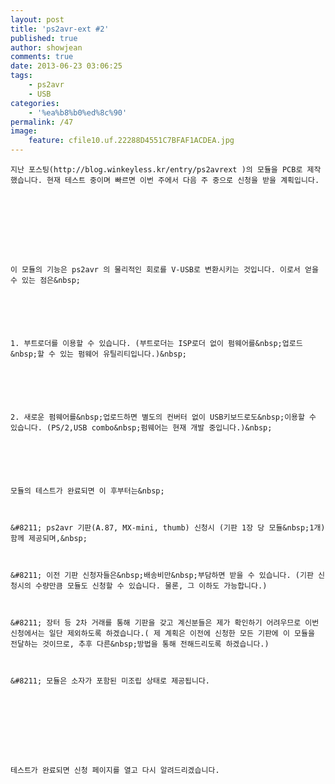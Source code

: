 ```yaml
---
layout: post
title: 'ps2avr-ext #2'
published: true
author: showjean
comments: true
date: 2013-06-23 03:06:25
tags:
    - ps2avr
    - USB
categories:
    - '%ea%b8%b0%ed%8c%90'
permalink: /47
image:
    feature: cfile10.uf.22288D4551C7BFAF1ACDEA.jpg
---
```


  
  
  
  
    
  
  
  
  
  
  
  
  
  
    지난 포스팅(http://blog.winkeyless.kr/entry/ps2avrext )의 모듈을 PCB로 제작했습니다. 현재 테스트 중이며 빠르면 이번 주에서 다음 주 중으로 신청을 받을 계획입니다.
  
  
  
  
  
  
  
  
  
    이 모듈의 기능은 ps2avr 의 물리적인 회로를 V-USB로 변환시키는 것입니다. 이로서 얻을 수 있는 점은&nbsp;
  
  
  
  
  
  
    1. 부트로더를 이용할 수 있습니다. (부트로더는 ISP로더 없이 펌웨어를&nbsp;업로드&nbsp;할 수 있는 펌웨어 유틸리티입니다.)&nbsp;
  
  
  
  
  
  
    2. 새로운 펌웨어를&nbsp;업로드하면 별도의 컨버터 없이 USB키보드로도&nbsp;이용할 수 있습니다. (PS/2,USB combo&nbsp;펌웨어는 현재 개발 중입니다.)&nbsp;
  
  
  
  
  
  
    모듈의 테스트가 완료되면 이 후부터는&nbsp;
  
  
  
    &#8211; ps2avr 기판(A.87, MX-mini, thumb) 신청시 (기판 1장 당 모듈&nbsp;1개)함께 제공되며,&nbsp;
  
  
  
    &#8211; 이전 기판 신청자들은&nbsp;배송비만&nbsp;부담하면 받을 수 있습니다. (기판 신청시의 수량만큼 모듈도 신청할 수 있습니다. 물론, 그 이하도 가능합니다.)
  
  
  
    &#8211; 장터 등 2차 거래를 통해 기판을 갖고 계신분들은 제가 확인하기 어려우므로 이번 신청에서는 일단 제외하도록 하겠습니다.( 제 계획은 이전에 신청한 모든 기판에 이 모듈을 전달하는 것이므로, 추후 다른&nbsp;방법을 통해 전해드리도록 하겠습니다.)
  
  
  
    &#8211; 모듈은 소자가 포함된 미조립 상태로 제공됩니다.
  
  
  
  
  
  
  
  
  
    테스트가 완료되면 신청 페이지를 열고 다시 알려드리겠습니다.
  
  
  
  
  
  
  
  
  
  
  
  
    
  
  
  
  
  
  
    
  
  
  
  
  
  
    
  
  
  
  
  
  
    
  
  
  
  
  
  
    
  
  
  
  
  
  
    
  
  
  
  
  
  
    
  
  
  
  